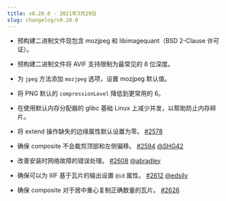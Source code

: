 ```yaml
---
title: v0.28.0 - 2021年3月29日
slug: changelog/v0.28.0
---
```


* 预构建二进制文件现包含 mozjpeg 和 libimagequant（BSD 2-Clause 许可证）。

* 预构建二进制文件将 AVIF 支持限制为最常见的 8 位深度。

* 为 `jpeg` 方法添加 `mozjpeg` 选项，设置 mozjpeg 默认值。

* 将 PNG 默认的 `compressionLevel` 降低到更常用的 6。

* 在使用默认内存分配器的 glibc 基础 Linux 上减少并发，以帮助防止内存碎片。

* 将 extend 操作缺失的边缘属性默认设置为零。
  [#2578](https://github.com/lovell/sharp/issues/2578)

* 确保 composite 不会裁剪顶部和左侧偏移。
  [#2594](https://github.com/lovell/sharp/pull/2594)
  [@SHG42](https://github.com/SHG42)

* 改善安装时网络故障的错误处理。
  [#2608](https://github.com/lovell/sharp/pull/2608)
  [@abradley](https://github.com/abradley)

* 确保可以为 IIIF 基于瓦片的输出设置 `@id` 属性。
  [#2612](https://github.com/lovell/sharp/issues/2612)
  [@edsilv](https://github.com/edsilv)

* 确保 composite 对于居中重心复制正确数量的瓦片。
  [#2626](https://github.com/lovell/sharp/issues/2626)
